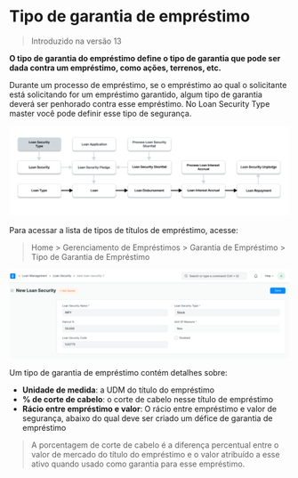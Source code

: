 # Tipo de garantia de empréstimo



> Introduzido na versão 13


**O tipo de garantia do empréstimo define o tipo de garantia que pode ser dada contra um empréstimo, como ações, terrenos, etc.**


Durante um processo de empréstimo, se o empréstimo ao qual o solicitante está solicitando for um empréstimo garantido, algum tipo de garantia deverá ser penhorado contra esse empréstimo. No Loan Security Type master você pode definir esse tipo de segurança.


![Criar tipo de segurança de empréstimo](/files/loan-security-type-flow.png)


Para acessar a lista de tipos de títulos de empréstimo, acesse:
> Home > Gerenciamento de Empréstimos > Garantia de Empréstimo > Tipo de Garantia de Empréstimo


![Tipo de segurança de empréstimo](/files/loan-security-type.png)


Um tipo de garantia de empréstimo contém detalhes sobre:


* **Unidade de medida**: a UDM do título do empréstimo
* **% de corte de cabelo**: o corte de cabelo nesse título de empréstimo
* **Rácio entre empréstimo e valor**: O rácio entre empréstimo e valor de segurança, abaixo do qual deve ser criado um défice de garantia de empréstimo


> A porcentagem de corte de cabelo é a diferença percentual entre o valor de mercado do título do empréstimo e o valor atribuído a esse ativo quando usado como garantia para esse empréstimo.



